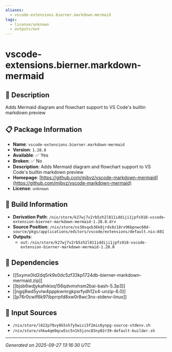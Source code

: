 ```yaml
---
aliases:
  - vscode-extensions.bierner.markdown-mermaid
tags:
  - license/unknown
  - outputs/out
---
```


# vscode-extensions.bierner.markdown-mermaid

## 📝 Description

Adds Mermaid diagram and flowchart support to VS Code's builtin markdown preview

## 📋 Package Information

- **Name**: `vscode-extensions.bierner.markdown-mermaid`
- **Version**: `1.28.0`
- **Available**: ✅ Yes
- **Broken**: ✅ No
- **Description**: Adds Mermaid diagram and flowchart support to VS Code's builtin markdown preview
- **Homepage**: [https://github.com/mjbvz/vscode-markdown-mermaid](https://github.com/mjbvz/vscode-markdown-mermaid)
- **License**: `unknown`

## 🔧 Build Information

- **Derivation Path**: `/nix/store/k27wj7v2rb5zh2l811iddiji1jpfs918-vscode-extension-bierner-markdown-mermaid-1.28.0.drv`
- **Source Position**: `/nix/store/ns30sqxb36k8jrds8z18rv96bpnwc60d-source/pkgs/applications/editors/vscode/extensions/default.nix:681`
- **Outputs**:
  - `out`:  `/nix/store/k27wj7v2rb5zh2l811iddiji1jpfs918-vscode-extension-bierner-markdown-mermaid-1.28.0`

## 🔗 Dependencies

- [[5xymx0ld2dq5rk9x0dc5zf33kp1724db-bierner-markdown-mermaid.zip]]
- [[bjsb6wdjykafnkixq156qdvmxhsm2bai-bash-5.3p3]]
- [[ngq8wd5yvlw4pppkwmrgkpsrfydh12x4-unzip-6.0]]
- [[p76r0cwlf6k97ibprrpfd8xw0r8wc3nx-stdenv-linux]]

## 📁 Input Sources

- `/nix/store/l622p70vy8k5sh7y5wizi5f2mic6ynpg-source-stdenv.sh`
- `/nix/store/shkw4qm9qcw5sc5n1k5jznc83ny02r39-default-builder.sh`

---
*Generated on 2025-09-27 13:16:30 UTC*
